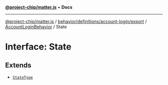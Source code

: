 [**@project-chip/matter.js**](../../../../../../../README.md) • **Docs**

***

[@project-chip/matter.js](../../../../../../../modules.md) / [behavior/definitions/account-login/export](../../../README.md) / [AccountLoginBehavior](../README.md) / State

# Interface: State

## Extends

- [`StateType`](../../../-internal-/README.md#statetype)
